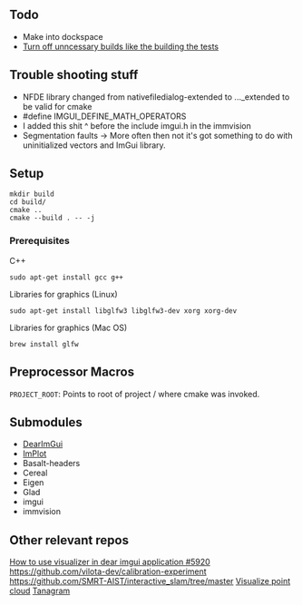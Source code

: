 ## Todo
- Make into dockspace
- [Turn off unncessary builds like the building the tests](https://gist.github.com/UnaNancyOwen/acfc71de5b157d2ba22c090b420030e4)

## Trouble shooting stuff
- NFDE library changed from nativefiledialog-extended to ..._extended to be valid for cmake
- #define IMGUI_DEFINE_MATH_OPERATORS
- I added this shit ^ before the include imgui.h in the immvision
- Segmentation faults -> More often then not it's got something to do with uninitialized vectors and ImGui library.
## Setup
```
mkdir build
cd build/
cmake ..
cmake --build . -- -j
```


### Prerequisites 

C++
```
sudo apt-get install gcc g++
```

Libraries for graphics (Linux)

```
sudo apt-get install libglfw3 libglfw3-dev xorg xorg-dev
```

Libraries for graphics (Mac OS)
```
brew install glfw
```

## Preprocessor Macros
`PROJECT_ROOT`: Points to root of project / where cmake was invoked.

## Submodules
- [DearImGui](https://github.com/ocornut/imgui/tree/031148dc56d70158b3ad84d9be95b04bb3f5baaf)
- [ImPlot](https://github.com/epezent/implot/tree/18758e237e8906a97ddf42de1e75793526f30ce9)
- Basalt-headers
- Cereal
- Eigen
- Glad
- imgui
- immvision

## Other relevant repos
[How to use visualizer in dear imgui application #5920](https://github.com/isl-org/Open3D/issues/5920)
https://github.com/vilota-dev/calibration-experiment
https://github.com/SMRT-AIST/interactive_slam/tree/master
[Visualize point cloud](https://stackoverflow.com/questions/10106288/pcl-visualize-a-point-cloud)
[Tanagram](https://www.tangramvision.com/resources/depth-sensor-visualizer)
